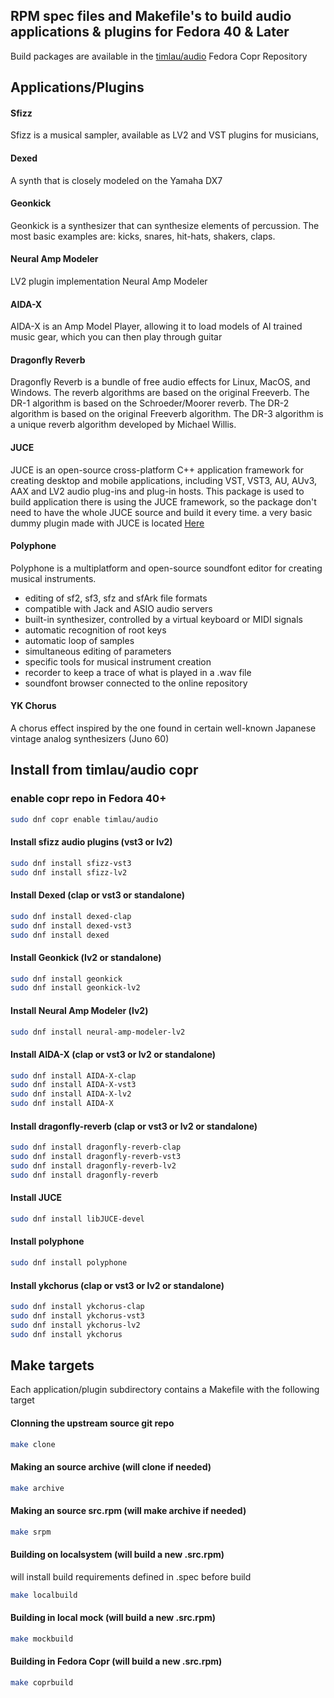 ## RPM spec files and Makefile's to build audio applications & plugins for Fedora 40 & Later

Build packages are available in the [timlau/audio](https://copr.fedorainfracloud.org/coprs/timlau/audio/) Fedora Copr Repository

## Applications/Plugins

#### Sfizz

Sfizz is a musical sampler, available as LV2 and VST plugins for musicians,

#### Dexed
A synth that is closely modeled on the Yamaha DX7

#### Geonkick
Geonkick is a synthesizer that can synthesize elements of percussion. The most basic examples are: kicks, snares, hit-hats, shakers, claps.

#### Neural Amp Modeler 
LV2 plugin implementation Neural Amp Modeler

#### AIDA-X
AIDA-X is an Amp Model Player, allowing it to load models of AI trained music gear, which you can then play through guitar

#### Dragonfly Reverb
Dragonfly Reverb is a bundle of free audio effects for Linux, MacOS, and Windows. The reverb algorithms are based on the original Freeverb. The DR-1 algorithm is based on the Schroeder/Moorer reverb. The DR-2 algorithm is based on the original Freeverb algorithm. The DR-3 algorithm is a unique reverb algorithm developed by Michael Willis.

#### JUCE
JUCE is an open-source cross-platform C++ application framework for creating desktop and mobile applications, including VST, VST3, AU, AUv3, AAX and LV2 audio plug-ins and plug-in hosts.
This package is used to build application there is using the JUCE framework, so the package don't need to have the whole JUCE source and build it every time.
a very basic dummy plugin made with JUCE is located [Here](https://github.com/timlau/juce-test)

#### Polyphone
Polyphone is a multiplatform and open-source soundfont editor for creating musical instruments.

* editing of sf2, sf3, sfz and sfArk file formats
* compatible with Jack and ASIO audio servers
* built-in synthesizer, controlled by a virtual keyboard or MIDI signals
* automatic recognition of root keys
* automatic loop of samples
* simultaneous editing of parameters
* specific tools for musical instrument creation
* recorder to keep a trace of what is played in a .wav file
* soundfont browser connected to the online repository

#### YK Chorus
A chorus effect inspired by the one found in certain well-known Japanese vintage analog synthesizers (Juno 60)


## Install from timlau/audio copr

### enable copr repo in Fedora 40+
```bash
sudo dnf copr enable timlau/audio 
```

#### Install sfizz audio plugins (vst3 or lv2)

```bash
sudo dnf install sfizz-vst3
sudo dnf install sfizz-lv2
```

#### Install Dexed (clap or vst3 or standalone)
```bash
sudo dnf install dexed-clap
sudo dnf install dexed-vst3
sudo dnf install dexed

```

#### Install Geonkick (lv2 or standalone)
```bash
sudo dnf install geonkick
sudo dnf install geonkick-lv2
```

#### Install Neural Amp Modeler  (lv2)
```bash
sudo dnf install neural-amp-modeler-lv2
```
#### Install AIDA-X (clap or vst3 or lv2 or standalone)
```bash
sudo dnf install AIDA-X-clap
sudo dnf install AIDA-X-vst3
sudo dnf install AIDA-X-lv2
sudo dnf install AIDA-X
```

#### Install dragonfly-reverb  (clap or vst3 or lv2  or standalone)
```bash
sudo dnf install dragonfly-reverb-clap
sudo dnf install dragonfly-reverb-vst3
sudo dnf install dragonfly-reverb-lv2
sudo dnf install dragonfly-reverb
```

#### Install JUCE
```bash
sudo dnf install libJUCE-devel
```

#### Install polyphone
```bash
sudo dnf install polyphone
```

#### Install ykchorus  (clap or vst3 or lv2  or standalone)
```bash
sudo dnf install ykchorus-clap
sudo dnf install ykchorus-vst3
sudo dnf install ykchorus-lv2
sudo dnf install ykchorus
```

## Make targets
Each application/plugin subdirectory contains a Makefile with the following target

#### Clonning the upstream source git repo
```bash
make clone
```

#### Making an source archive (will clone if needed)
```bash
make archive
```

#### Making an source src.rpm (will make archive if needed)
```bash
make srpm
```

#### Building on localsystem (will build a new .src.rpm)
will install build requirements defined in .spec before build
```bash
make localbuild
```

#### Building in local mock (will build a new .src.rpm)
```bash
make mockbuild
```

#### Building in Fedora Copr  (will build a new .src.rpm)
```bash
make coprbuild
```